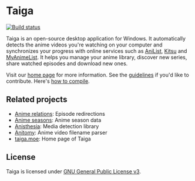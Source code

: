 # Taiga
[![Build status](https://ci.appveyor.com/api/projects/status/ilxg17862w11qq7s?svg=true)](https://ci.appveyor.com/project/wiiaboo/taiga)

Taiga is an open-source desktop application for Windows. It automatically detects the anime videos you're watching on your computer and synchronizes your progress with online services such as [AniList](https://anilist.co), [Kitsu](https://kitsu.io) and [MyAnimeList](https://myanimelist.net). It helps you manage your anime library, discover new series, share watched episodes and download new ones.

Visit our [home page](http://taiga.moe) for more information. See the [guidelines](https://github.com/erengy/taiga/wiki/Guidelines) if you'd like to contribute. Here's [how to compile](https://github.com/erengy/taiga/wiki/How-to-Compile).

## Related projects

- [Anime relations](https://github.com/erengy/anime-relations): Episode redirections
- [Anime seasons](https://github.com/erengy/anime-seasons): Anime season data
- [Anisthesia](https://github.com/erengy/anisthesia): Media detection library
- [Anitomy](https://github.com/erengy/anitomy): Anime video filename parser
- [taiga.moe](https://github.com/erengy/taiga-moe): Home page of Taiga

## License

Taiga is licensed under [GNU General Public License v3](https://www.gnu.org/licenses/gpl-3.0.html).
